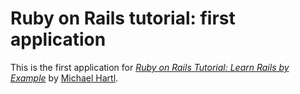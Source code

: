 # Ruby on Rails tutorial: first application

This is the first application for [*Ruby on Rails Tutorial: Learn Rails by Example*](http://railstutorial.org) by [Michael Hartl](http://michaelhartl.com/).